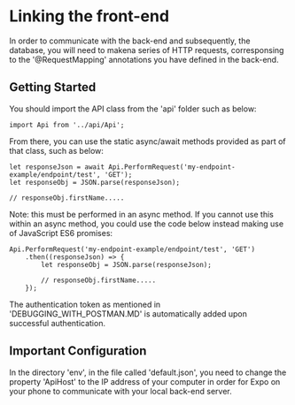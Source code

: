 # Linking the front-end

In order to communicate with the back-end and subsequently, the database, you will need to makena series of HTTP requests, corresponsing to the '@RequestMapping' annotations you have defined in the back-end.

## Getting Started

You should import the API class from the 'api' folder such as below:

    import Api from '../api/Api';

From there, you can use the static async/await methods provided as part of that class, such as below:

    let responseJson = await Api.PerformRequest('my-endpoint-example/endpoint/test', 'GET');
    let responseObj = JSON.parse(responseJson);
    
    // responseObj.firstName.....
    
Note: this must be performed in an async method. If you cannot use this within an async method, you could use the code below instead making use of JavaScript ES6 promises:

    Api.PerformRequest('my-endpoint-example/endpoint/test', 'GET')
        .then((responseJson) => {
            let responseObj = JSON.parse(responseJson);
    
            // responseObj.firstName.....
        });
        
The authentication token as mentioned in 'DEBUGGING_WITH_POSTMAN.MD' is automatically added upon successful authentication.

## Important Configuration

In the directory 'env', in the file called 'default.json', you need to change the property 'ApiHost' to the IP address of your computer in order for Expo on your phone to communicate with your local back-end server.